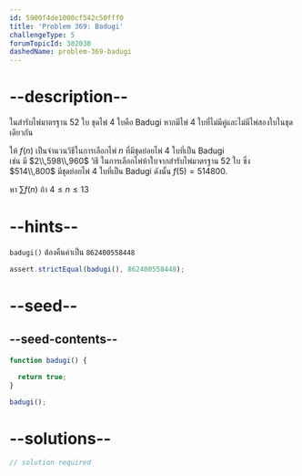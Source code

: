 ```yaml
---
id: 5900f4de1000cf542c50fff0
title: 'Problem 369: Badugi'
challengeType: 5
forumTopicId: 302030
dashedName: problem-369-badugi
---
```


# --description--

ในสำรับไพ่มาตรฐาน 52 ใบ ชุดไพ่ 4 ใบคือ Badugi หากมีไพ่ 4 ใบที่ไม่มีคู่และไม่มีไพ่สองใบในชุดเดียวกัน

ให้ $f(n)$ เป็นจำนวนวิธีในการเลือกไพ่ $n$ ที่มีชุดย่อยไพ่ 4 ใบที่เป็น Badugi  
เช่น มี $2\\,598\\,960$ วิธี ในการเลือกไพ่ห้าใบจากสำรับไพ่มาตรฐาน 52 ใบ ซึ่ง $514\\,800$ มีชุดย่อยไพ่ 4 ใบที่เป็น Badugi ดังนั้น $f(5 ) = 514800$.

หา $\sum f(n)$ ถ้า $4 ≤ n ≤ 13$

# --hints--

`badugi()` ต้องคืนค่าเป็น `862400558448`

```js
assert.strictEqual(badugi(), 862400558448);
```

# --seed--

## --seed-contents--

```js
function badugi() {

  return true;
}

badugi();
```

# --solutions--

```js
// solution required
```
